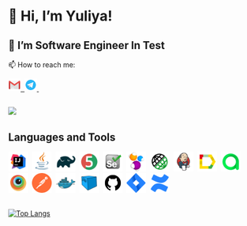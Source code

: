 # 👋 Hi, I’m Yuliya!
## 👀 I’m Software Engineer In Test 
📫 How to reach me: 
 <div> 
  <a href="mailto:9757975@gmail.com">
    <img src="images/chulietta_Gmail.svg" title="9757975@gmail.com" alt="9757975@gmail.com" width="25" height="25"/>&nbsp;
  </a>
 <a href="https://t.me/IChulietta">
     <img src="images/chulietta_Telegram.svg" title="Telegram" alt="Telegram" width="25" height="25"/>&nbsp;
   </a>
</div>

##
![](https://komarev.com/ghpvc/?username=chulietta)

## Languages and Tools

<div>
  <img src="images/chulietta_Intelij_IDEA.svg" title="Intelij IDEA" alt="Intelij IDEA" width="40" height="40"/>&nbsp;
  <img src="images/chulietta_Java.svg" title="Java" alt="Java" width="40" height="40"/>&nbsp;
  <img src="images/chulietta_Gradle.svg" title="Gradle" alt="Gradle" width="40" height="40"/>&nbsp;
  <img src="images/chulietta_junit5.svg" title="JUnit5" alt="JUnit5" width="40" height="40"/>&nbsp;
  <img src="images/chulietta_Selenium.svg" title="Selenium" alt="Selenium" width="40" height="40"/>&nbsp;
  <img src="images/chulietta_selenide-logo.svg" title="Selenide" alt="Selenide" width="40" height="40"/>&nbsp;
  <img src="images/chulietta_RESTAssured.svg" title="RESTAssured" alt="RESTAssured " width="40" height="40"/>&nbsp;
  <img src="images/chulietta_Jenkins.svg"  title="Jenkins" alt="Jenkins" width="40" height="40"/>&nbsp;
  <img src="images/chulietta_allureReport.svg" title="allureReport" alt="allureReport" width="40" height="40"/>&nbsp;
  <img src="images/chulietta_allureTestOPS.svg" title="allureTestOPS" alt="allureTestOPS" width="40" height="40"/>&nbsp;
  <img src="images/chulietta_Browserstack.svg" title="Browserstack" alt="Browserstack" width="40" height="40"/>&nbsp;
  <img src="images/chulietta_postman.png" title="Postman" alt="Postman" width="40" height="40"/>&nbsp;
  <img src="images/chulietta_Docker.svg" title="Docker" alt="Docker" width="40" height="40"/>&nbsp;
  <img src="images/chulietta_selenoid.svg" title="Selenoid" alt="Selenoid" width="40" height="40"/>&nbsp;
  <img src="images/chulietta_github2.svg" title="Github" alt="Github" width="40" height="40"/>&nbsp;
  <img src="images/chulietta_Jira.svg" title="Jira" alt="Jira" width="40" height="40"/>&nbsp;
  <img src="images/chulietta_Confluence.svg" title="Confluence" alt="Confluence" width="40" height="40"/>&nbsp;
  
</div>

##

  [![Top Langs](https://github-readme-stats.vercel.app/api/top-langs/?username=chulietta&layout=compact)](https://github.com/anuraghazra/github-readme-stats)
